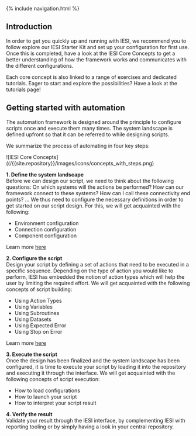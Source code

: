 {% include navigation.html %}
## Introduction
In order to get you quickly up and running with IESI, we recommend you to follow explore our IESI Starter Kit and set up your configuration for first use. 
Once this is completed, have a look at the IESI Core Concepts to get a better understanding of how the framework works and communicates with the different configurations.

Each core concept is also linked to a range of exercises and dedicated tutorials. Eager to start and explore the possibilities? Have a look at the tutorials page!

## Getting started with automation
The automation framework is designed around the principle to configure scripts once and execute them many times. The system landscape is defined upfront so that it can be referred to while designing scripts.

We summarize the process of automating in four key steps:

![IESI Core Concepts]((/{{site.repository}}/images/icons/concepts_with_steps.png)

**1. Define the system landscape** \
Before we can design our script, we need to think about the following questions: On which systems will the actions be performed? How can our framework connect to these systems? How can I call these connectivity end points? … We thus need to configure the necessary definitions in order to get started on our script design. For this, we will get acquainted with the following:

  * Environment configuration
  * Connection configuration
  * Component configuration

Learn more [here](/{{site.repository}}/pages/iesicoreconcepts/DefineTheSystemLandscapeIntroduction.html)

**2. Configure the script**\
Design your script by defining a set of actions that need to be executed in a specific sequence. Depending on the type of action you would like to perform, IESI has embedded the notion of action types which will help the user by limiting the required effort. We will get acquainted with the following concepts of script building:
 
  * Using Action Types
  * Using Variables
  * Using Subroutines
  * Using Datasets
  * Using Expected Error
  * Using Stop on Error

Learn more [here](/{{site.repository}}/pages/iesicoreconcepts/ConfigureYourScriptIntroduction.html)
  
**3. Execute the script**\
Once the design has been finalized and the system landscape has been configured, it is time to execute your script by loading it into the repository and executing it through the interface. We will get acquainted with the following concepts of script execution:

  * How to load configurations
  * How to launch your script
  * How to interpret your script result
  
**4. Verify the result**\
Validate your result through the IESI interface, by complementing IESI with reporting tooling or by simply having a look in your central repository.

